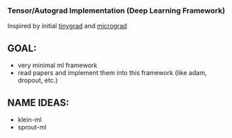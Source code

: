 ### Tensor/Autograd Implementation (Deep Learning Framework)

Inspired by initial [tinygrad](https://github.com/tinygrad/tinygrad/blob/c900b6ec36df87d25bd67d704b95826b9cc18ce2/tinygrad/tensor.py)
and [micrograd](https://github.com/karpathy/micrograd/blob/master/micrograd/engine.py)

## GOAL: 
- very minimal ml framework
- read papers and implement them into this framework (like adam, dropout, etc.)

## NAME IDEAS: 
- klein-ml
- sprout-ml
